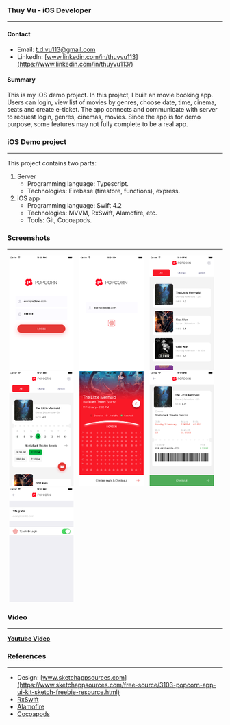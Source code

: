 ### Thuy Vu - iOS Developer
----
#### Contact

* Email: <t.d.vu113@gmail.com>
* LinkedIn: [www.linkedin.com/in/thuyvu113](https://www.linkedin.com/in/thuyvu113/)

#### Summary
This is my iOS demo project. In this project, I built an movie booking app. Users can login, view list of movies by genres, choose date, time, cinema, seats and create e-ticket. The app connects and communicate with server to request login, genres, cinemas, movies. Since the app is for demo purpose, some features may not fully complete to be a real app. 

### iOS Demo project
---
This project contains two parts:

1. Server
	* Programming language: Typescript.
	* Technologies: Firebase (firestore, functions), express.
2. iOS app
	* Programming language: Swift 4.2
	* Technologies: MVVM, RxSwift, Alamofire, etc.
	* Tools: Git, Cocoapods. 
	
### Screenshots
---

<p float="left">
  <img src="https://raw.githubusercontent.com/thuyvu113/iOSDemo/master/Screenshots/1.png" width="150"  hspace="5"/>
  <img src="https://raw.githubusercontent.com/thuyvu113/iOSDemo/master/Screenshots/2.png" width="150" hspace="5"/> 
  <img src="https://raw.githubusercontent.com/thuyvu113/iOSDemo/master/Screenshots/3.png" width="150" hspace="5"/>
  <img src="https://raw.githubusercontent.com/thuyvu113/iOSDemo/master/Screenshots/4.png" width="150" hspace="5"/>
  <img src="https://raw.githubusercontent.com/thuyvu113/iOSDemo/master/Screenshots/5.png" width="150" hspace="5"/>
  <img src="https://raw.githubusercontent.com/thuyvu113/iOSDemo/master/Screenshots/6.png" width="150" hspace="5"/> 
  <img src="https://raw.githubusercontent.com/thuyvu113/iOSDemo/master/Screenshots/7.png" width="150" hspace="5"/>
</p>

### Video
---

<a href="https://youtu.be/cwQc2byGb3k" target="_blank">__Youtube Video__</a>

### References
---
* Design: [www.sketchappsources.com](https://www.sketchappsources.com/free-source/3103-popcorn-app-ui-kit-sketch-freebie-resource.html)
* [RxSwift](https://github.com/ReactiveX/RxSwift)
* [Alamofire](https://github.com/Alamofire/Alamofire)
* [Cocoapods](https://cocoapods.org/)

